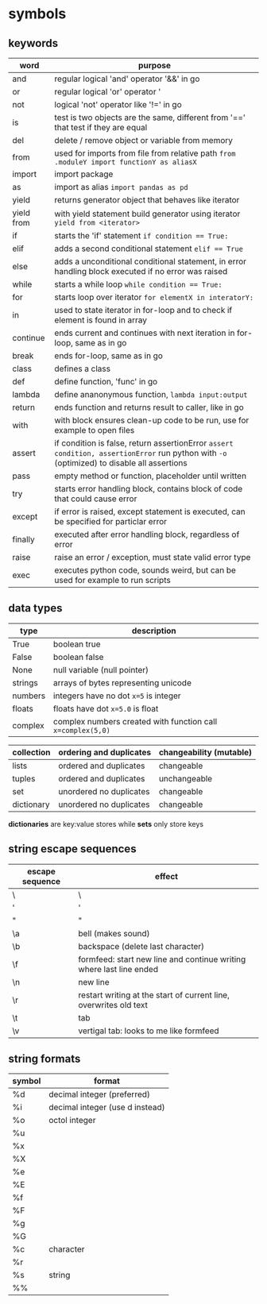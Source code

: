 # symbols

## keywords

word | purpose
--- | ---
and | regular logical 'and' operator '&&' in go
or | regular logical 'or' operator '||' in go
not | logical 'not' operator like '!=' in go
is | test is two objects are the same, different from '==' that test if they are equal
del | delete / remove object or variable from memory
from | used for imports from file from relative path ```from .moduleY import functionY as aliasX```
import | import package 
as | import as alias ```import pandas as pd```
yield | returns generator object that behaves like iterator
yield from | with yield statement build generator using iterator ``` yield from <iterator>```
if | starts the 'if' statement ```if condition == True:```
elif | adds a second conditional statement ```elif == True```
else | adds a unconditional conditional statement, in error handling block executed if no error was raised
while | starts a while loop ```while condition == True:```
for | starts loop over iterator ```for elementX in interatorY:```
in | used to state iterator in for-loop and to check if element is found in array
continue | ends current and continues with next iteration in for-loop, same as in go
break | ends for-loop, same as in go
class | defines a class
def | define function, 'func' in go
lambda | define ananonymous function, ```lambda input:output```
return | ends function and returns result to caller, like in go
with | with block ensures clean-up code to be run, use for example to open files
assert | if condition is false, return assertionError ```assert condition, assertionError``` run python with ```-o``` (optimized) to disable all assertions
pass | empty method or function, placeholder until written
try | starts error handling block, contains block of code that could cause error
except | if error is raised, except statement is executed, can be specified for particlar error
finally | executed after error handling block, regardless of error
raise | raise an error / exception, must state valid error type
exec | executes python code, sounds weird, but can be used for example to run scripts

## data types

type | description
--- | ---
True | boolean true
False | boolean false
None | null variable (null pointer)
strings | arrays of bytes representing unicode
numbers | integers have no dot ```x=5``` is integer
floats | floats have dot ```x=5.0``` is float
complex | complex numbers created with function call ```x=complex(5,0)```  

collection | ordering and duplicates | changeability (mutable)
--- | --- | ---
lists | ordered and duplicates | changeable
tuples | ordered and duplicates | unchangeable
set | unordered no duplicates | changeable
dictionary | unordered no duplicates | changeable

**dictionaries** are key:value stores while **sets** only store keys 

## string escape sequences

escape sequence | effect
--- | ---
\\ | \
\' | '
\" | "
\a | bell (makes sound)
\b | backspace (delete last character)
\f | formfeed: start new line and continue writing where last line ended
\n | new line
\r | restart writing at the start of current line, overwrites old text
\t | tab
\v | vertigal tab: looks to me like formfeed

## string formats

symbol | format
--- | ---
%d | decimal integer (preferred)
%i | decimal integer (use d instead)
%o | octol integer
%u | 
%x |
%X | 
%e |
%E |
%f |
%F |
%g |
%G |
%c | character
%r |
%s | string
%% |


